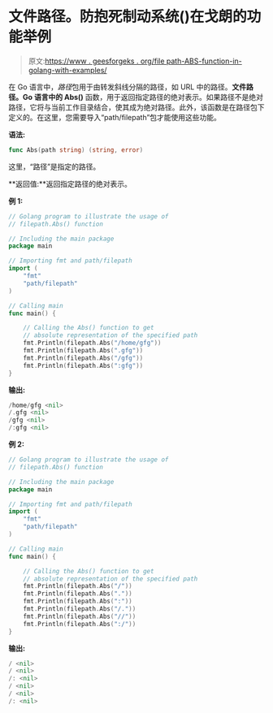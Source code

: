 # 文件路径。防抱死制动系统()在戈朗的功能举例

> 原文:[https://www . geesforgeks . org/file path-ABS-function-in-golang-with-examples/](https://www.geeksforgeeks.org/filepath-abs-function-in-golang-with-examples/)

在 Go 语言中，*路径*包用于由转发斜线分隔的路径，如 URL 中的路径。**文件路径。Go 语言中的 Abs()** 函数，用于返回指定路径的绝对表示。如果路径不是绝对路径，它将与当前工作目录结合，使其成为绝对路径。此外，该函数是在路径包下定义的。在这里，您需要导入“path/filepath”包才能使用这些功能。

**语法:**

```go
func Abs(path string) (string, error)

```

这里，“路径”是指定的路径。

**返回值:**返回指定路径的绝对表示。

**例 1:**

```go
// Golang program to illustrate the usage of
// filepath.Abs() function

// Including the main package
package main

// Importing fmt and path/filepath
import (
    "fmt"
    "path/filepath"
)

// Calling main
func main() {

    // Calling the Abs() function to get
    // absolute representation of the specified path
    fmt.Println(filepath.Abs("/home/gfg"))
    fmt.Println(filepath.Abs(".gfg"))
    fmt.Println(filepath.Abs("/gfg"))
    fmt.Println(filepath.Abs(":gfg"))
}
```

**输出:**

```go
/home/gfg <nil>
/.gfg <nil>
/gfg <nil>
/:gfg <nil>

```

**例 2:**

```go
// Golang program to illustrate the usage of
// filepath.Abs() function

// Including the main package
package main

// Importing fmt and path/filepath
import (
    "fmt"
    "path/filepath"
)

// Calling main
func main() {

    // Calling the Abs() function to get
    // absolute representation of the specified path
    fmt.Println(filepath.Abs("/"))
    fmt.Println(filepath.Abs("."))
    fmt.Println(filepath.Abs(":"))
    fmt.Println(filepath.Abs("/."))
    fmt.Println(filepath.Abs("//"))
    fmt.Println(filepath.Abs(":/"))
}
```

**输出:**

```go
/ <nil>
/ <nil>
/: <nil>
/ <nil>
/ <nil>
/: <nil>

```